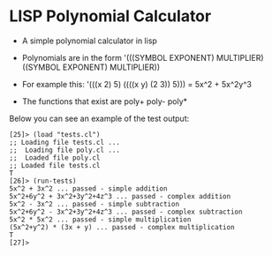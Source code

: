 # LISP Polynomial Calculator

* A simple polynomial calculator in lisp

* Polynomials are in the form 
    '(((SYMBOL EXPONENT) MULTIPLIER) ((SYMBOL EXPONENT) MULTIPLIER))

* For example this:
    '(((x 2) 5) ((((x y) (2 3)) 5))) = 5x^2 + 5x^2y^3

* The functions that exist are poly+ poly- poly*

Below you can see an example of the test output:

    [25]> (load "tests.cl")
    ;; Loading file tests.cl ...
    ;;  Loading file poly.cl ...
    ;;  Loaded file poly.cl
    ;; Loaded file tests.cl
    T
    [26]> (run-tests)
    5x^2 + 3x^2 ... passed - simple addition
    5x^2+6y^2 + 3x^2+3y^2+4z^3 ... passed - complex addition
    5x^2 - 3x^2 ... passed - simple subtraction
    5x^2+6y^2 - 3x^2+3y^2+4z^3 ... passed - complex subtraction
    5x^2 * 5x^2 ... passed - simple multiplication
    (5x^2+y^2) * (3x + y) ... passed - complex multiplication
    T
    [27]>

